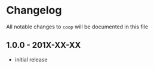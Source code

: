 # Changelog

All notable changes to `coop` will be documented in this file

## 1.0.0 - 201X-XX-XX

- initial release
